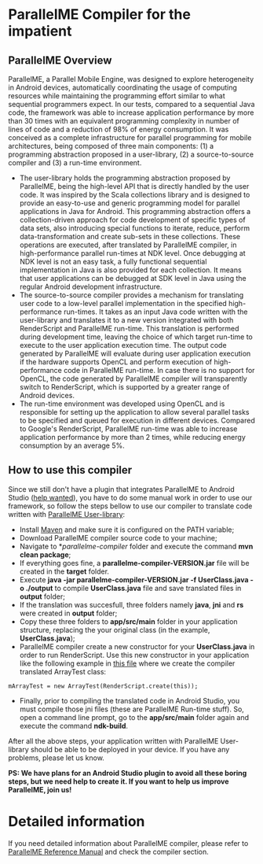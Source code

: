 # ParallelME Compiler for the impatient

## ParallelME Overview

ParallelME, a Parallel Mobile Engine, was designed to explore heterogeneity in Android devices, automatically coordinating the usage of computing resources while maintaining the programming effort similar to what sequential programmers expect. In our tests, compared to a sequential Java code, the framework was able to increase application performance by more than 30 times with an equivalent programming complexity in number of lines of code and a reduction of 98% of energy consumption. It was conceived as a complete infrastructure for parallel programming for mobile architectures, being composed of three main components: (1) a programming abstraction proposed in a user-library, (2) a source-to-source compiler and (3) a run-time environment.

* The user-library holds the programming abstraction proposed by ParallelME, being the high-level API that is directly handled by the user code. It was inspired by the Scala collections library and is designed to provide an easy-to-use and generic programming model for parallel applications in Java for Android. This programming abstraction offers a collection-driven approach for code development of specific types of data sets, also introducing special functions to iterate, reduce, perform data-transformation and create sub-sets in these collections. These operations are executed, after translated by ParallelME compiler, in high-performance parallel run-times at NDK level. Once debugging at NDK level is not an easy task, a fully functional sequential implementation in Java is also provided for each collection. It means that user applications can be debugged at SDK level in Java using the regular Android development infrastructure.
* The source-to-source compiler provides a mechanism for translating user code to a low-level parallel implementation in the specified high-performance run-times. It takes as an input Java code written with the user-library and translates it to a new version integrated with both RenderScript and ParallelME run-time. This translation is performed during development time, leaving the choice of which target run-time to execute to the user application execution time. The output code generated by ParallelME will evaluate during user application execution if the hardware supports OpenCL and perform execution of high-performance code in ParallelME run-time. In case there is no support for OpenCL, the code generated by ParallelME compiler will transparently switch to RenderScript, which is supported by a greater range of Android devices.
* The run-time environment was developed using OpenCL and is responsible for setting up the application to allow several parallel tasks to be specified and queued for execution in different devices. Compared to Google's RenderScript, ParallelME run-time was able to increase application performance by more than 2 times, while reducing energy consumption by an average 5%.

## How to use this compiler

Since we still don't have a plugin that integrates ParallelME to Android Studio ([help wanted](https://github.com/ParallelME/compiler/issues/25)), you have to do some manual work in order to use our framework, so follow the steps bellow to use our compiler to translate code written with [ParallelME User-library](https://github.com/ParallelME/userlibrary):

* Install [Maven](https://maven.apache.org/) and make sure it is configured on the PATH variable;
* Download ParallelME compiler source code to your machine;
* Navigate to **parallelme-compiler* folder and execute the command **mvn clean package**;
* If everything goes fine, a **parallelme-compiler-VERSION.jar** file will be created in the **target** folder.
* Execute **java -jar parallelme-compiler-VERSION.jar -f UserClass.java -o ./output** to compile **UserClass.java** file and save translated files in **output** folder;
* If the translation was succesfull, three folders namely **java**, **jni** and **rs** were created in **output** folder;
* Copy these three folders to **app/src/main** folder in your application structure, replacing the your original class (in the example, **UserClass.java**);
* ParallelME compiler create a new constructor for your **UserClass.java** in order to run RenderScript. Use this new constructor in your application like the following example in [this file](https://github.com/parallelme/samples/blob/master/ArrayTest/app/src/main/java/org/parallelme/samples/arraytest/MainActivity.java) where we create the compiler translated ArrayTest class:
```
mArrayTest = new ArrayTest(RenderScript.create(this));
```
* Finally, prior to compiling the translated code in Android Studio, you must compile those jni files (these are ParallelME Run-time stuff). So, open a command line prompt, go to the **app/src/main** folder again and execute the command **ndk-build**.

After all the above steps, your application written with ParallelME User-library should be able to be deployed in your device. If you have any problems, please let us know.

**PS: We have plans for an Android Studio plugin to avoid all these boring steps, but we need help to create it. If you want to help us improve ParallelME, join us!**

# Detailed information

If you need detailed information about ParallelME compiler, please refer to [ParallelME Reference Manual](https://parallelme.github.io/docs/ParallelME_Reference_Manual.pdf) and check the compiler section.
